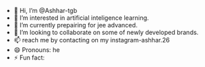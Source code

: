 - 👋 Hi, I’m @Ashhar-tgb
- 👀 I’m interested in artificial inteligence learning.
- 🌱 I’m currently prepairing for jee advanced. 
- 💞️ I’m looking to collaborate on some of newly developed brands.
- 📫 reach me by contacting on my instagram-ashhar.26
- 😄 Pronouns: he
- ⚡ Fun fact: 

<!---
Ashhar-tgb/Ashhar-tgb is a ✨ special ✨ repository because its `README.md` (this file) appears on your GitHub profile.
You can click the Preview link to take a look at your changes.
--->
